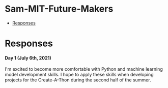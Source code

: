 # Sam-MIT-Future-Makers

- [Responses](#responses)

# Responses
#### Day 1 (July 6th, 2021)
I'm excited to become more comfortable with Python and machine learning model development skills. I hope to apply these skills when developing projects for the Create-A-Thon during the second half of the summer. 
